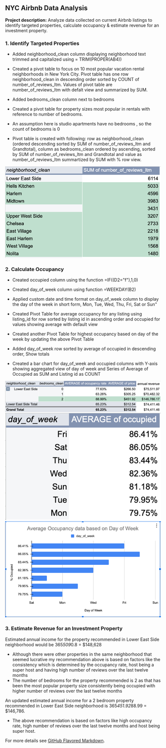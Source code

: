 ## NYC Airbnb Data Analysis

**Project description:** Analyze data collected on current Airbnb listings to identify targeted properties, calculate occupancy & estimate revenue for an investment property.

### 1. Identify Targeted Properties

- Added neighborhood_clean column displaying neighborhood text trimmed and capitalized using = TRIM(PROPER(AB4))
- Created a pivot table to focus on 10 most popular vacation rental neighborhoods in New York City. Pivot table has one row
neighborhood_clean in descending order sorted by COUNT of number_of_reviews_ltm. Values of pivot table are number_of_reviews_ltm 
with defalt view and summarized by SUM.
- Added bedrooms_clean column next to bedrooms

- Created a pivot table for property sizes most popular in rentals with reference to number of bedrooms.
- An assumption here is studio apartments have no bedrooms , so the count of bedrooms is 0
- Pivot table is created with following: row as neighborhood_clean (ordered descending sorted by SUM of number_of_reviews_ltm and Grandtotal), column as bedrooms_clean ordered by ascending, sorted by SUM of number_of_reviews_ltm and Grandtotal and value as number_of_reviews_ltm summartized by SUM with % row view.

<img src="images/Targeted Properties.png?raw=true"/>


### 2. Calculate Occupancy

- Created occupied column using the function =IF((D2="f"),1,0)
- Created day_of_week column using function =WEEKDAY(B2)
- Applied custom date and time format on day_of_week column to display the day of the week in short 
form, Mon, Tue, Wed, Thu, Fri, Sat or Sun"

- Created Pivot Table for average occupancy for any listing using listing_id for row sorted by listing id in 
ascending order and occupied for values showing average with default view

- Created another Pivot Table for highest occupancy based on day of the week by updating the above Pivot Table
- Added day_of_week row sorted by average of occupied in descending order, Show totals
- Created a bar chart for day_of_week and occupied columns with Y-axis showing aggregated view of day of week 
and Series of Average of Occupied as SUM and Listing id as COUNT

<img src="images/Average Price:Occupancy Rate.png?raw=true"/>

<img src="images/Occupancy by DayOfWeek.png?raw=true"/>

<img src="images/Average Occupancy per DayOfWeek.png?raw=true"/>

### 3. Estimate Revenue for an Investment Property

Estimated annual income for the property recommended in Lower East Side neighborhood would be 365*509*0.8 = $148,628
- Although there were other properties in the same neighborhood that seemed lucrative my recommendation above is based on factors like the 
consistency which is determined by the occupancy rate, host being a super host and having high number of reviews over the last twelve months
- The number of bedrooms for the property recommended is 2 as that has been the most popular property size consistently being occupied with 
higher number of reviews over the last twelve months

An updated estimated annual income for a 2 bedroom property recommended in Lower East Side neighborhood is 365*451.92*88.99 = $146,786.
- The above recommendation is based on factors like high occupancy rate, high number of reviews over the last twelve months and host being super host.



For more details see [GitHub Flavored Markdown](https://guides.github.com/features/mastering-markdown/).
